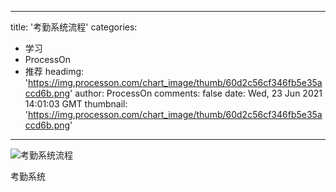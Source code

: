 
---
title: '考勤系统流程'
categories: 
 - 学习
 - ProcessOn
 - 推荐
headimg: 'https://img.processon.com/chart_image/thumb/60d2c56cf346fb5e35accd6b.png'
author: ProcessOn
comments: false
date: Wed, 23 Jun 2021 14:01:03 GMT
thumbnail: 'https://img.processon.com/chart_image/thumb/60d2c56cf346fb5e35accd6b.png'
---

<div>   
<img class="thumb" alt="考勤系统流程" src="https://img.processon.com/chart_image/thumb/60d2c56cf346fb5e35accd6b.png" referrerpolicy="no-referrer">
<p>考勤系统</p>  
</div>
            